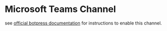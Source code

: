 # Microsoft Teams Channel

see [official botpress documentation](https://botpress.io/docs/channels/teams/) for instructions to enable this channel.
